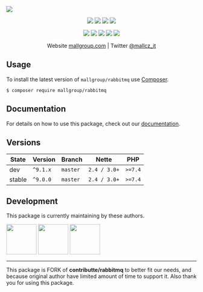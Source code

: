 ![](https://heatbadger.now.sh/github/readme/mallgroup/rabbitmq/)

<p align=center>
  <a href="https://github.com/mallgroup/rabbitmq/actions"><img src="https://badgen.net/github/checks/mallgroup/rabbitmq/master"></a>
  <a href="https://coveralls.io/r/mallgroup/rabbitmq"><img src="https://badgen.net/coveralls/c/github/mallgroup/rabbitmq"></a>
  <a href="https://packagist.org/packages/mallgroup/rabbitmq"><img src="https://badgen.net/packagist/dm/mallgroup/rabbitmq"></a>
  <a href="https://packagist.org/packages/mallgroup/rabbitmq"><img src="https://badgen.net/packagist/v/mallgroup/rabbitmq"></a>
</p>
<p align=center>
  <a href="https://packagist.org/packages/mallgroup/rabbitmq"><img src="https://badgen.net/packagist/php/mallgroup/rabbitmq"></a>
  <a href="https://github.com/mallgroup/rabbitmq"><img src="https://badgen.net/github/license/mallgroup/rabbitmq"></a>
  <a href="https://bit.ly/ctteg"><img src="https://badgen.net/badge/support/gitter/cyan"></a>
  <a href="https://bit.ly/cttfo"><img src="https://badgen.net/badge/support/forum/yellow"></a>
  <a href="https://contributte.org/partners.html"><img src="https://badgen.net/badge/sponsor/donations/F96854"></a>
</p>

<p align=center>
Website <a href="https://mallgroup.com/">mallgroup.com</a> | Twitter <a href="https://twitter.com/mallcz_it">@mallcz_it</a>
</p>

## Usage

To install the latest version of `mallgroup/rabbitmq` use [Composer](https://getcomposer.org).

```
$ composer require mallgroup/rabbitmq
```

## Documentation

For details on how to use this package, check out our [documentation](.docs).

## Versions

| State  | Version      | Branch   | Nette        | PHP     |
|--------|--------------|----------|--------------|---------|
| dev    | `^9.1.x`     | `master` | `2.4 / 3.0+` | `>=7.4` |
| stable | `^9.0.0`     | `master` | `2.4 / 3.0+` | `>=7.4` |

## Development

This package is currently maintaining by these authors.

<a href="https://github.com/bckp"><img width="80" height="80" src="https://avatars.githubusercontent.com/u/179652?v=4&s=80"></a>
<a href="https://github.com/kucix"><img width="80" height="80" src="https://avatars.githubusercontent.com/u/444459?v=4&s=80"></a>
<a href="https://github.com/mallgroup"><img width="80" height="80" src="https://avatars.githubusercontent.com/u/23184995?v=4&s=80"></a>

-----

This package is FORK of **contributte/rabbitmq** to better fit our needs, and because original author have limited amount of time to support it.
Also thank you for using this package.
